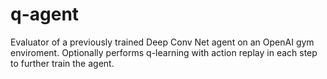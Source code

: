 # q-agent
Evaluator of a previously trained Deep Conv Net agent on an OpenAI gym enviroment. Optionally performs q-learning with action replay in each step to further train the agent.

